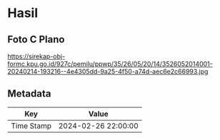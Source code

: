 # Hasil

## Foto C Plano

https://sirekap-obj-formc.kpu.go.id/927c/pemilu/ppwp/35/26/05/20/14/3526052014001-20240214-193216--4e4305dd-9a25-4f50-a74d-aec6e2c66993.jpg


## Metadata

| Key        | Value               |
| ---------- | ------------------- |
| Time Stamp | 2024-02-26 22:00:00 |



